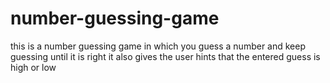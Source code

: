 # number-guessing-game
this is a number guessing game in which you guess a number and keep guessing until it is right it also gives the user hints that the entered guess is high or low 
